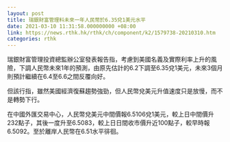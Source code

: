 ```yaml
---
layout: post
title: 瑞銀財富管理料未來一年人民幣於6.35兌1美元水平
date: 2021-03-10 11:31:58.000000000 +08:00
link: https://news.rthk.hk/rthk/ch/component/k2/1579738-20210310.htm
categories: rthk
---
```


瑞銀財富管理投資總監辦公室發表報告指，考慮到美國名義及實際利率上升的風險，下調人民幣未來1年的預測，由原先估計的6.2下調至6.35兌1美元，未來3個月則預計繼續在6.4至6.6之間反覆向好。

但該行指，雖然美國經濟復蘇趨勢強勁，但人民幣兌美元升值速度只是放慢，而不是轉勢下行。

在中國外匯交易中心，人民幣兌美元中間價報6.5106兌1美元，較上日中間價升232點子，其後一度升至6.5083，較上日日間收市價升近100點子，較早時報6.5092。至於離岸人民幣在6.51水平徘徊。
